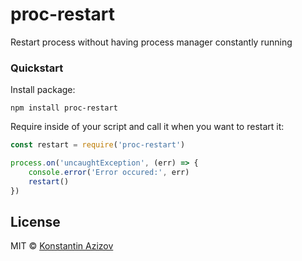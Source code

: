 # proc-restart

Restart process without having process manager constantly running

### Quickstart

Install package:

```
npm install proc-restart
```

Require inside of your script and call it when you want to restart it:

```javascript
const restart = require('proc-restart')

process.on('uncaughtException', (err) => {
    console.error('Error occured:', err)
    restart()
})
```

## License

MIT © [Konstantin Azizov](http://g07cha.github.io)

